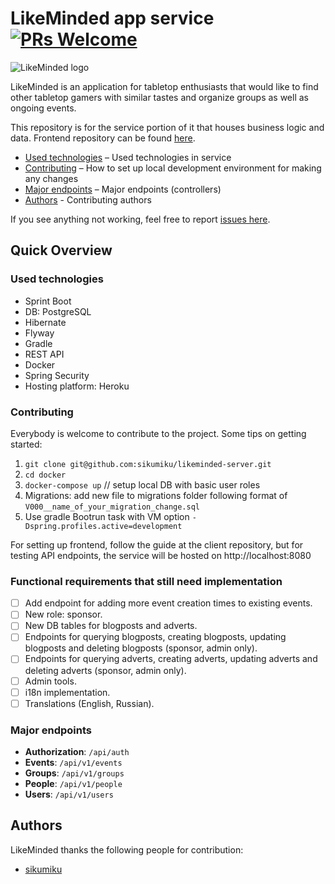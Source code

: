 # LikeMinded app service [![PRs Welcome](https://img.shields.io/badge/PRs-welcome-green.svg)](https://github.com/sikumiku/likeminded-server/pulls)

![LikeMinded logo](https://i.imgur.com/KfMHj4c.png)

LikeMinded is an application for tabletop enthusiasts that would like to find other tabletop gamers with similar tastes and organize groups as well as ongoing events.

This repository is for the service portion of it that houses business logic and data.
Frontend repository can be found [here](https://github.com/sikumiku/likeminded-client).

- [Used technologies](#used-technologies) – Used technologies in service
- [Contributing](#contributing) – How to set up local development environment for making any changes
- [Major endpoints](#major-endpoints) – Major endpoints (controllers)
- [Authors](#authors) - Contributing authors

If you see anything not working, feel free to report [issues here](https://github.com/sikumiku/likeminded-server/issues/new).

## Quick Overview

### Used technologies

- Sprint Boot
- DB: PostgreSQL
- Hibernate
- Flyway
- Gradle
- REST API
- Docker
- Spring Security
- Hosting platform: Heroku

### Contributing

Everybody is welcome to contribute to the project. Some tips on getting started:

1. `git clone git@github.com:sikumiku/likeminded-server.git`
2. `cd docker`
3. `docker-compose up` // setup local DB with basic user roles
4. Migrations: add new file to migrations folder following format of `V000__name_of_your_migration_change.sql`
5. Use gradle Bootrun task with VM option `-Dspring.profiles.active=development`

For setting up frontend, follow the guide at the client repository, but for testing API endpoints, the service will be hosted on http://localhost:8080

### Functional requirements that still need implementation

- [ ] Add endpoint for adding more event creation times to existing events.
- [ ] New role: sponsor.
- [ ] New DB tables for blogposts and adverts.
- [ ] Endpoints for querying blogposts, creating blogposts, updating blogposts and deleting blogposts (sponsor, admin only).
- [ ] Endpoints for querying adverts, creating adverts, updating adverts and deleting adverts (sponsor, admin only).
- [ ] Admin tools.
- [ ] i18n implementation.
- [ ] Translations (English, Russian).

### Major endpoints

- **Authorization**: `/api/auth`
- **Events**: `/api/v1/events`
- **Groups**: `/api/v1/groups`
- **People**: `/api/v1/people`
- **Users**: `/api/v1/users`

## Authors

LikeMinded thanks the following people for contribution:
- [sikumiku](https://github.com/sikumiku)
